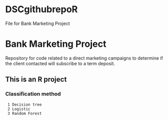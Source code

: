 # DSCgithubrepoR
File for Bank Marketing Project

# Bank Marketing Project

Repository for code related to a direct marketing campaigns to determine if the client contacted will subscribe to a term deposit.

## This is an R project

### Classification method 
     1 Decision tree
     2 Logistic
     3 Random Forest
